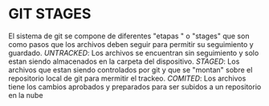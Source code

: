 # GIT STAGES #
El sistema de git se compone de diferentes "etapas " o "stages" que son como pasos que los archivos deben seguir para permitir su seguimiento y guardado.
*UNTRACKED*: Los archivos se encuentran sin seguimiento y solo estan siendo almacenados en la carpeta del dispositivo.
*STAGED*: Los archivos que estan siendo controlados por git y que se "montan" sobre el repositorio local de git para mermitir el trackeo.
*COMITED*: Los archivos tiene los cambios aprobados y preparados para ser subidos a un repositorio en la nube